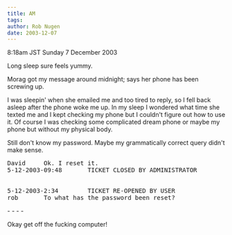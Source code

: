 ```yaml
---
title: AM
tags: 
author: Rob Nugen
date: 2003-12-07
---
```


<p class=date>8:18am JST Sunday 7 December 2003</p>

<p>Long sleep sure feels yummy.</p>

<p>Morag got my message around midnight; says her phone has been
  screwing up.</p>

<p>I was sleepin' when she emailed me and too tired to reply, so I
  fell back asleep after the phone woke me up.  In my sleep I wondered
  what time she texted me and I kept checking my phone but I couldn't
  figure out how to use it.  Of course I was checking some complicated
  dream phone or maybe my phone but without my physical body.</p>

<p>Still don't know my password.  Maybe my grammatically correct
  query didn't make sense.</p>

<pre>
David     Ok. I reset it.
5-12-2003-09:48       TICKET CLOSED BY ADMINISTRATOR


5-12-2003-2:34        TICKET RE-OPENED BY USER
rob       To what has the password been reset?
</pre>

<p>- - - -</p>

<p>Okay get off the fucking computer!</p>
